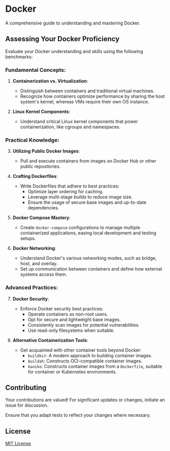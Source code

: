 # Docker
A comprehensive guide to understanding and mastering Docker.

## Assessing Your Docker Proficiency

Evaluate your Docker understanding and skills using the following benchmarks:

### Fundamental Concepts:

1. **Containerization vs. Virtualization**:
   - Distinguish between containers and traditional virtual machines.
   - Recognize how containers optimize performance by sharing the host system's kernel, whereas VMs require their own OS instance.

2. **Linux Kernel Components**:
   - Understand critical Linux kernel components that power containerization, like cgroups and namespaces.

### Practical Knowledge:

3. **Utilizing Public Docker Images**:
   - Pull and execute containers from images on Docker Hub or other public repositories.

4. **Crafting Dockerfiles**:
   - Write Dockerfiles that adhere to best practices:
     - Optimize layer ordering for caching.
     - Leverage multi-stage builds to reduce image size.
     - Ensure the usage of secure base images and up-to-date dependencies.

5. **Docker Compose Mastery**:
   - Create `docker-compose` configurations to manage multiple containerized applications, easing local development and testing setups.

6. **Docker Networking**:
   - Understand Docker's various networking modes, such as bridge, host, and overlay.
   - Set up communication between containers and define how external systems access them.

### Advanced Practices:

7. **Docker Security**:
   - Enforce Docker security best practices:
     - Operate containers as non-root users.
     - Opt for secure and lightweight base images.
     - Consistently scan images for potential vulnerabilities.
     - Use read-only filesystems when suitable.

8. **Alternative Containerization Tools**:
   - Get acquainted with other container tools beyond Docker:
     - `buildkit`: A modern approach to building container images.
     - `buildah`: Constructs OCI-compatible container images.
     - `kaniko`: Constructs container images from a `Dockerfile`, suitable for container or Kubernetes environments.


## Contributing

Your contributions are valued! For significant updates or changes, initiate an issue for discussion.

Ensure that you adapt tests to reflect your changes where necessary.

## License
[MIT License](https://choosealicense.com/licenses/mit/)
